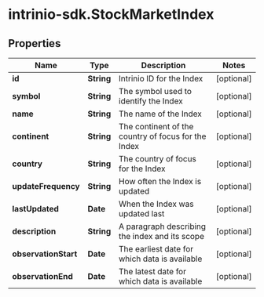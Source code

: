 # intrinio-sdk.StockMarketIndex

## Properties
Name | Type | Description | Notes
------------ | ------------- | ------------- | -------------
**id** | **String** | Intrinio ID for the Index | [optional] 
**symbol** | **String** | The symbol used to identify the Index | [optional] 
**name** | **String** | The name of the Index | [optional] 
**continent** | **String** | The continent of the country of focus for the Index | [optional] 
**country** | **String** | The country of focus for the Index | [optional] 
**updateFrequency** | **String** | How often the Index is updated | [optional] 
**lastUpdated** | **Date** | When the Index was updated last | [optional] 
**description** | **String** | A paragraph describing the index and its scope | [optional] 
**observationStart** | **Date** | The earliest date for which data is available | [optional] 
**observationEnd** | **Date** | The latest date for which data is available | [optional] 


